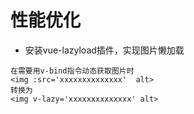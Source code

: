 


# 性能优化

- 安装vue-lazyload插件，实现图片懒加载
```
在需要用v-bind指令动态获取图片时
<img :src='xxxxxxxxxxxxxx'  alt>
转换为
<img v-lazy='xxxxxxxxxxxxxx' alt>
```